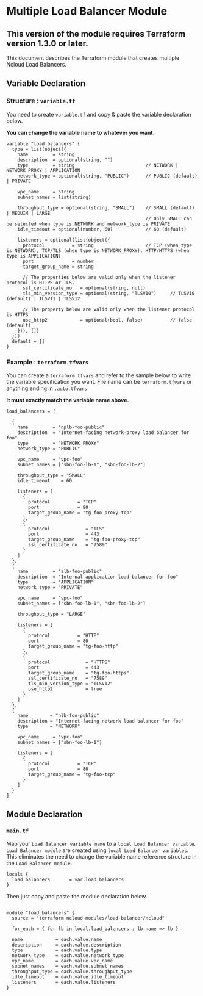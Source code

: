 # Multiple Load Balancer Module

## **This version of the module requires Terraform version 1.3.0 or later.**

This document describes the Terraform module that creates multiple Ncloud Load Balancers.

## Variable Declaration

### Structure : `variable.tf`

You need to create `variable.tf` and copy & paste the variable declaration below.

**You can change the variable name to whatever you want.**

``` hcl
variable "load_balancers" {
  type = list(object({
    name         = string
    description  = optional(string, "")
    type         = string                          // NETWORK | NETWORK_PROXY | APPLICATION
    network_type = optional(string, "PUBLIC")      // PUBLIC (default) | PRIVATE

    vpc_name     = string
    subnet_names = list(string)

    throughput_type = optional(string, "SMALL")    // SMALL (default) | MEDUIM | LARGE
                                                   // Only SMALL can be selected when type is NETWORK and network_type is PRIVATE
    idle_timeout = optional(number, 60)            // 60 (default)

    listeners = optional(list(object({
      protocol          = string                   // TCP (when type is NETWORK), TCP/TLS (when type is NETWORK_PROXY), HTTP/HTTPS (when type is APPLICATION)
      port              = number
      target_group_name = string

      // The properties below are valid only when the listener protocol is HTTPS or TLS.
      ssl_certificate_no   = optional(string, null)
      tls_min_version_type = optional(string, "TLSV10")     // TLSV10 (default) | TLSV11 | TLSV12

      // The property below are valid only when the listener protocol is HTTPS
      use_http2            = optional(bool, false)          // false (default)
    })), [])
  }))
  default = []
}
```

### Example : `terraform.tfvars`

You can create a `terraform.tfvars` and refer to the sample below to write the variable specification you want.
File name can be `terraform.tfvars` or anything ending in `.auto.tfvars`

**It must exactly match the variable name above.**

``` hcl
load_balancers = [

  {
    name         = "nplb-foo-public"
    description  = "Internet-facing network-proxy load balancer for foo"
    type         = "NETWORK_PROXY"
    network_type = "PUBLIC"

    vpc_name     = "vpc-foo"
    subnet_names = ["sbn-foo-lb-1", "sbn-foo-lb-2"]

    throughput_type = "SMALL"
    idle_timeout    = 60

    listeners = [
      {
        protocol          = "TCP"
        port              = 80
        target_group_name = "tg-foo-proxy-tcp"
      },
      {
        protocol             = "TLS"
        port                 = 443
        target_group_name    = "tg-foo-proxy-tcp"
        ssl_certificate_no   = "7589"
      }
    ]
  },
  {
    name         = "alb-foo-public"
    description  = "Internal application load balancer for foo"
    type         = "APPLICATION"
    network_type = "PRIVATE"

    vpc_name     = "vpc-foo"
    subnet_names = ["sbn-foo-lb-1", "sbn-foo-lb-2"]

    throughput_type = "LARGE"

    listeners = [
      {
        protocol          = "HTTP"
        port              = 80
        target_group_name = "tg-foo-http"
      },
      {
        protocol             = "HTTPS"
        port                 = 443
        target_group_name    = "tg-foo-https"
        ssl_certificate_no   = "7589"
        tls_min_version_type = "TLSV12"
        use_http2            = true
      }
    ]
  },
  {
    name        = "nlb-foo-public"
    description = "Internet-facing network load balancer for foo"
    type        = "NETWORK"

    vpc_name     = "vpc-foo"
    subnet_names = ["sbn-foo-lb-1"]

    listeners = [
      {
        protocol          = "TCP"
        port              = 80
        target_group_name = "tg-foo-tcp"
      }
    ]
  }
]
```

## Module Declaration

### `main.tf`

Map your `Load Balancer variable name` to a `local Load Balancer variable`. `Load Balancer module` are created using `local Load Balancer variables`. This eliminates the need to change the variable name reference structure in the `Load Balancer module`.

``` hcl
locals {
  load_balancers       = var.load_balancers
}
```

Then just copy and paste the module declaration below.

``` hcl

module "load_balancers" {
  source = "terraform-ncloud-modules/load-balancer/ncloud"

  for_each = { for lb in local.load_balancers : lb.name => lb }

  name            = each.value.name
  description     = each.value.description
  type            = each.value.type
  network_type    = each.value.network_type
  vpc_name        = each.value.vpc_name
  subnet_names    = each.value.subnet_names
  throughput_type = each.value.throughput_type
  idle_timeout    = each.value.idle_timeout
  listeners       = each.value.listeners
}


```
